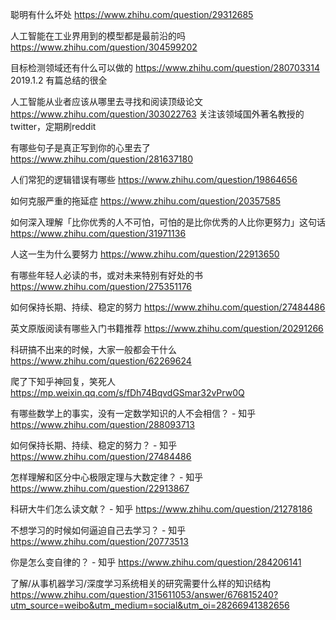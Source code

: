 聪明有什么坏处
https://www.zhihu.com/question/29312685

人工智能在工业界用到的模型都是最前沿的吗
https://www.zhihu.com/question/304599202

目标检测领域还有什么可以做的
https://www.zhihu.com/question/280703314
2019.1.2 有篇总结的很全

人工智能从业者应该从哪里去寻找和阅读顶级论文
https://www.zhihu.com/question/303022763
关注该领域国外著名教授的twitter，定期刷reddit

有哪些句子是真正写到你的心里去了
https://www.zhihu.com/question/281637180

人们常犯的逻辑错误有哪些
https://www.zhihu.com/question/19864656

如何克服严重的拖延症
https://www.zhihu.com/question/20357585

如何深入理解「比你优秀的人不可怕，可怕的是比你优秀的人比你更努力」这句话
https://www.zhihu.com/question/31971136

人这一生为什么要努力
https://www.zhihu.com/question/22913650

有哪些年轻人必读的书，或对未来特别有好处的书
https://www.zhihu.com/question/275351176

如何保持长期、持续、稳定的努力
https://www.zhihu.com/question/27484486

英文原版阅读有哪些入门书籍推荐
https://www.zhihu.com/question/20291266

科研搞不出来的时候，大家一般都会干什么
https://www.zhihu.com/question/62269624

爬了下知乎神回复，笑死人
https://mp.weixin.qq.com/s/fDh74BqvdGSmar32vPrw0Q

有哪些数学上的事实，没有一定数学知识的人不会相信？ - 知乎
https://www.zhihu.com/question/288093713

如何保持长期、持续、稳定的努力？ - 知乎
https://www.zhihu.com/question/27484486

怎样理解和区分中心极限定理与大数定律？ - 知乎
https://www.zhihu.com/question/22913867

科研大牛们怎么读文献？ - 知乎
https://www.zhihu.com/question/21278186

不想学习的时候如何逼迫自己去学习？ - 知乎
https://www.zhihu.com/question/20773513

你是怎么变自律的？ - 知乎
https://www.zhihu.com/question/284206141

了解/从事机器学习/深度学习系统相关的研究需要什么样的知识结构
https://www.zhihu.com/question/315611053/answer/676815240?utm_source=weibo&utm_medium=social&utm_oi=28266941382656